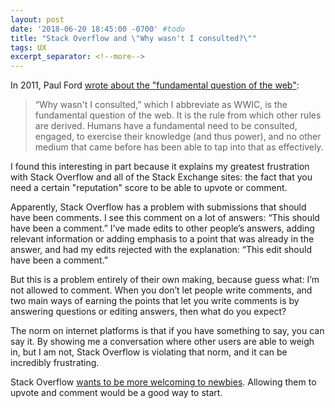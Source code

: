 ```yaml
---
layout: post
date: '2018-06-20 18:45:00 -0700' #todo
title: "Stack Overflow and \"Why wasn't I consulted?\""
tags: UX
excerpt_separator: <!--more-->
---
```

In 2011, Paul Ford [wrote about the "fundamental question of the web"](http://www.ftrain.com/wwic.html):

> “Why wasn't I consulted,” which I abbreviate as WWIC, is the fundamental question of the web. It is the rule from which other rules are derived. Humans have a fundamental need to be consulted, engaged, to exercise their knowledge (and thus power), and no other medium that came before has been able to tap into that as effectively.

<!--more-->

I found this interesting in part because it explains my greatest frustration with Stack Overflow and all of the Stack Exchange sites: the fact that you need a certain "reputation" score to be able to upvote or comment.

Apparently, Stack Overflow has a problem with submissions that should have been comments. I see this comment on a lot of answers: “This should have been a comment.” I’ve made edits to other people’s answers, adding relevant information or adding emphasis to a point that was already in the answer, and had my edits rejected with the explanation: “This edit should have been a comment.”

But this is a problem entirely of their own making, because guess what: I’m not allowed to comment. When you don’t let people write comments, and two main ways of earning the points that let you write comments is by answering questions or editing answers, then what do you expect?

The norm on internet platforms is that if you have something to say, you can say it. By showing me a conversation where other users are able to weigh in, but I am not, Stack Overflow is violating that norm, and it can be incredibly frustrating.

Stack Overflow [wants to be more welcoming to newbies](https://stackoverflow.blog/2018/04/26/stack-overflow-isnt-very-welcoming-its-time-for-that-to-change/). Allowing them to upvote and comment would be a good way to start.
